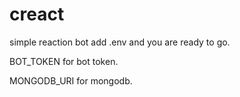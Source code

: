 # creact
simple reaction bot add .env and you are ready to go.      

BOT_TOKEN for bot token.   

MONGODB_URI for mongodb.  
